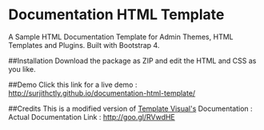 # Documentation HTML Template
A Sample HTML Documentation Template for Admin Themes, HTML Templates and Plugins. Built with Bootstrap 4. 

##Installation
Download the package as ZIP and edit the HTML and CSS as you like.

##Demo
Click this link for a live demo : http://surjithctly.github.io/documentation-html-template/

##Credits
This is a modified version of [Template Visual's](http://themeforest.net/user/templatevisual?ref=surjithctly&utm_source=github_surjithctly_docs) Documentation : Actual Documentation Link : http://goo.gl/RVwdHE
